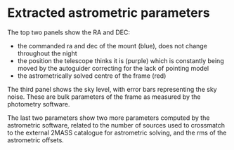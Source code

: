 # Extracted astrometric parameters

The top two panels show the RA and DEC:

* the commanded ra and dec of the mount (blue), does not change throughout the night
* the position the telescope thinks it is (purple) which is constantly being moved by the autoguider correcting for the lack of pointing model
* the astrometrically solved centre of the frame (red)

The third panel shows the sky level, with error bars representing the sky noise. These are bulk parameters of the frame as measured by the photometry software.

The last two parameters show two more parameters computed by the astrometric software, related to the number of sources used to crossmatch to the external 2MASS catalogue for astrometric solving, and the rms of the astrometric offsets.
